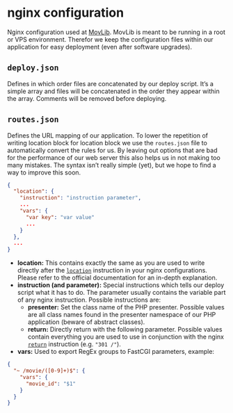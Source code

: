 # nginx configuration
Nginx configuration used at [MovLib](http://movlib.org/). MovLib is meant to be running in a root or VPS environment.
Therefor we keep the configuration files within our application for easy deployment (even after software upgrades).

## `deploy.json`
Defines in which order files are concatenated by our deploy script. It’s a simple array and files will be concatenated
in the order they appear within the array. Comments will be removed before deploying.

## `routes.json`
Defines the URL mapping of our application. To lower the repetition of writing location block for location block we use
the `routes.json` file to automatically convert the rules for us. By leaving out options that are bad for the performance
of our web server this also helps us in not making too many mistakes. The syntax isn’t really simple (yet), but we hope to
find a way to improve this soon.

```json
{
  "location": {
    "instruction": "instruction parameter",
    ...
    "vars": {
      "var key": "var value"
      ...
    }
  },
  ...
}
```

* __location:__ This contains exactly the same as you are used to write directly after the
[`location`](http://nginx.org/en/docs/http/ngx_http_core_module.html#location) instruction in your nginx configurations.
Please refer to the official documentation for an in-depth explanation.
* __instruction (and parameter):__ Special instructions which tells our deploy script what it has to do. The parameter
usually contains the variable part of any nginx instruction. Possible instructions are:
  * __presenter:__ Set the class name of the PHP presenter. Possible values are all class names found in the presenter
    namespace of our PHP application (beware of abstract classes).
  * __return:__ Directly return with the following parameter. Possible values contain everything you are used to use
    in conjunction with the nginx [`return`](http://nginx.org/en/docs/http/ngx_http_rewrite_module.html#return)
    instruction (e.g. `"301 /"`).
* __vars:__ Used to export RegEx groups to FastCGI parameters, example:

```json
{
  "~ /movie/([0-9]+)$": {
    "vars": {
      "movie_id": "$1"
    }
  }
}
```